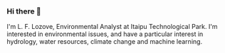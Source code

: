 ### Hi there 👋

I'm L. F. Lozove, Environmental Analyst at Itaipu Technological Park. 
I'm interested in environmental issues, and have a particular interest in hydrology, water resources, climate change and machine learning.



<!--
**Lozove/Lozove** is a ✨ _special_ ✨ repository because its `README.md` (this file) appears on your GitHub profile.

Here are some ideas to get you started:

- 🔭 I’m currently working on ...
- 🌱 I’m currently learning ...
- 👯 I’m looking to collaborate on ...
- 🤔 I’m looking for help with ...
- 💬 Ask me about ...
- 📫 How to reach me: ...
- 😄 Pronouns: ...
- ⚡ Fun fact: ...
-->

